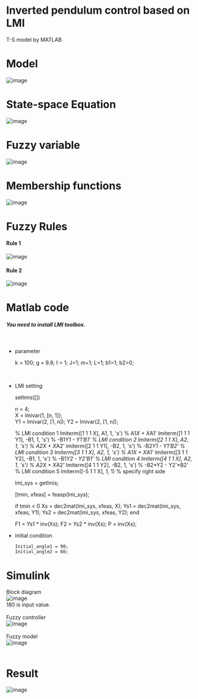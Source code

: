 # Inverted pendulum control based on LMI
T-S model by MATLAB

# Model
![image](https://user-images.githubusercontent.com/42115807/103292028-592dee00-4a30-11eb-9a38-30b688bbc774.png)<br>

# State-space Equation
![image](https://user-images.githubusercontent.com/42115807/103292068-76fb5300-4a30-11eb-9067-08c0d9824b1e.png)<br>

# Fuzzy variable
![image](https://user-images.githubusercontent.com/42115807/103292119-8aa6b980-4a30-11eb-8886-e78d8b674ee7.png)

# Membership functions
![image](https://user-images.githubusercontent.com/42115807/103292201-b4f87700-4a30-11eb-998e-62f7c3dde737.png)

# Fuzzy Rules
#### Rule 1
![image](https://user-images.githubusercontent.com/42115807/103292324-e8d39c80-4a30-11eb-97b1-5be7339e9e29.png)

#### Rule 2
![image](https://user-images.githubusercontent.com/42115807/103292357-f557f500-4a30-11eb-8c89-d43f758e87b0.png)

# Matlab code
##### You need to install LMI toolbox.<br>
<br>

- parameter<br>

    k = 100; g = 9.8; I = 1; J=1; m=1; L=1;
    b1=1; b2=0;

<br>

- LMI setting<br>

    setlmis([])

    n = 4;                    
    X = lmivar(1, [n, 1]);      
    Y1 = lmivar(2, [1, n]);
    Y2 = lmivar(2, [1, n]);

    % LMI condition 1
    lmiterm([1 1 1 X], A1, 1, 's')      % A1*X + X*A1'
    lmiterm([1 1 1 Y1], -B1, 1, 's')    % -B1*Y1 - Y1'*B1'
    % LMI condition 2
    lmiterm([2 1 1 X], A2, 1, 's')      % A2*X + X*A2'
    lmiterm([2 1 1 Y1], -B2, 1, 's')    % -B2*Y1 - Y1'*B2'
    % LMI condition 3
    lmiterm([3 1 1 X], A2, 1, 's')      % A1*X + X*A1'
    lmiterm([3 1 1 Y2], -B1, 1, 's')    % -B1*Y2 - Y2'*B1'
    % LMI condition 4
    lmiterm([4 1 1 X], A2, 1, 's')      % A2*X + X*A2'
    lmiterm([4 1 1 Y2], -B2, 1, 's')    % -B2*Y2 - Y2'*B2'
    % LMI condition 5
    lmiterm([-5 1 1 X], 1, 1)   % specify right side

    lmi_sys = getlmis;

    [tmin, xfeas] = feasp(lmi_sys);

    if tmin < 0
        Xs = dec2mat(lmi_sys, xfeas, X);
        Ys1 = dec2mat(lmi_sys, xfeas, Y1);
        Ys2 = dec2mat(lmi_sys, xfeas, Y2);
    end

    F1 = Ys1 * inv(Xs);
    F2 = Ys2 * inv(Xs);
    P = inv(Xs);

- Initial condition<br>

      Initial_angle1 = 90;
      Initial_angle2 = 60;

# Simulink
Block diagram<br>
![image](https://user-images.githubusercontent.com/42115807/103292510-4536bc00-4a31-11eb-8448-40ff1cc22820.png)<br>
180 is input value.<br>
<br>
Fuzzy controller<br>
![image](https://user-images.githubusercontent.com/42115807/103293283-e6724200-4a32-11eb-8cae-6bcdc0c45827.png)<br>
<br>
Fuzzy model<br>
![image](https://user-images.githubusercontent.com/42115807/103293319-fab63f00-4a32-11eb-9f86-43aae1490fc2.png)<br>
<br>
# Result
![image](https://user-images.githubusercontent.com/42115807/103292936-3ac8f200-4a32-11eb-9439-d09ec1fc9098.png)
